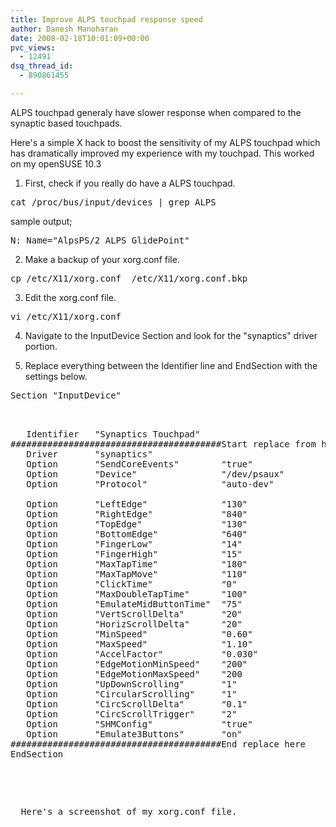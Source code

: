 ```yaml
---
title: Improve ALPS touchpad response speed
author: Danesh Manoharan
date: 2008-02-18T10:01:09+00:00
pvc_views:
  - 12491
dsq_thread_id:
  - 890861455

---
```

ALPS touchpad generaly have slower response when compared to the synaptic based touchpads.

Here's a simple X hack to boost the sensitivity of my ALPS touchpad which has dramatically improved my experience with my touchpad. This worked on my openSUSE 10.3

1. First, check if you really do have a ALPS touchpad.

<pre>cat /proc/bus/input/devices | grep ALPS</pre>

sample output;

<pre>N: Name="AlpsPS/2 ALPS GlidePoint"</pre>

2. Make a backup of your xorg.conf file.

<pre>cp /etc/X11/xorg.conf  /etc/X11/xorg.conf.bkp</pre>

3. Edit the xorg.conf file.

<pre>vi /etc/X11/xorg.conf</pre>

4. Navigate to the InputDevice Section and look for the "synaptics" driver portion.

5. Replace everything between the Identifier line and EndSection with the settings below.  
<!--more-->

<pre>Section "InputDevice"


<pre>   Identifier   "Synaptics Touchpad"
########################################Start replace from here
   Driver       "synaptics"
   Option       "SendCoreEvents"        "true"
   Option       "Device"                "/dev/psaux"
   Option       "Protocol"              "auto-dev"

   Option       "LeftEdge"              "130"
   Option       "RightEdge"             "840"
   Option       "TopEdge"               "130"
   Option       "BottomEdge"            "640"
   Option       "FingerLow"             "14"
   Option       "FingerHigh"            "15"
   Option       "MaxTapTime"            "180"
   Option       "MaxTapMove"            "110"
   Option       "ClickTime"             "0"
   Option       "MaxDoubleTapTime"      "100"
   Option       "EmulateMidButtonTime"  "75"
   Option       "VertScrollDelta"       "20"
   Option       "HorizScrollDelta"      "20"
   Option       "MinSpeed"              "0.60"
   Option       "MaxSpeed"              "1.10"
   Option       "AccelFactor"           "0.030"
   Option       "EdgeMotionMinSpeed"    "200"
   Option       "EdgeMotionMaxSpeed"    "200
   Option       "UpDownScrolling"       "1"
   Option       "CircularScrolling"     "1"
   Option       "CircScrollDelta"       "0.1"
   Option       "CircScrollTrigger"     "2"
   Option       "SHMConfig"             "true"
   Option       "Emulate3Buttons"       "on"
########################################End replace here
EndSection</pre>


<p>
  Here's a screenshot of my xorg.conf file.
</p>